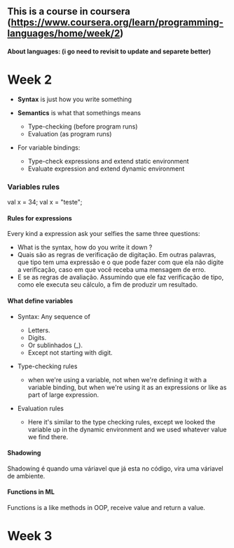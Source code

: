 ## This is a course in coursera (https://www.coursera.org/learn/programming-languages/home/week/2)


#### About languages: (i go need to revisit to update and separete better)

# Week 2
- **Syntax** is just how you write something
- **Semantics** is what that somethings means
   - Type-checking (before program runs) 
   - Evaluation (as program runs)

- For variable bindings:
   - Type-check expressions and extend static environment
   - Evaluate expression and extend dynamic environment


### Variables rules

val x = 34;
val x = "teste";

#### Rules for expressions

Every kind a expression ask your selfies the same three questions:

- What is the syntax, how do you write it down ?
- Quais são as regras de verificação de digitação. Em outras palavras, que tipo tem uma expressão e o que pode fazer com que ela não digite a verificação, caso em que você receba uma mensagem de erro.
- E se as regras de avaliação. Assumindo que ele faz verificação de tipo, como ele executa seu cálculo, a fim de produzir um resultado.


#### What define variables

- Syntax: Any sequence of
    - Letters.
    - Digits.
    - Or sublinhados (_).
    - Except not starting with digit.

- Type-checking rules
    - when we're using a variable, not when we're defining it with a variable binding, but when we're using it as an expressions or like as part of large expression.

- Evaluation rules
    - Here it's similar to the type checking rules, except we looked the variable up in the dynamic environment and we used whatever value we find there.


#### Shadowing

Shadowing é quando uma váriavel que já esta no código, vira uma váriavel de ambiente.

#### Functions in ML

Functions is a like methods in OOP, receive value and return a value.




# Week 3